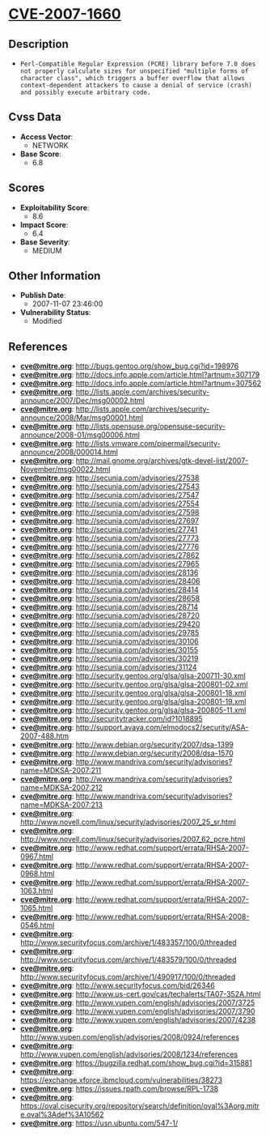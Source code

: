 
# [CVE-2007-1660](http://bugs.gentoo.org/show_bug.cgi?id=198976)

## Description

- `Perl-Compatible Regular Expression (PCRE) library before 7.0 does not properly calculate sizes for unspecified "multiple forms of character class", which triggers a buffer overflow that allows context-dependent attackers to cause a denial of service (crash) and possibly execute arbitrary code.`

## Cvss Data

- **Access Vector**:
  - NETWORK
- **Base Score**:
  - 6.8

## Scores

- **Exploitability Score**:
  - 8.6
- **Impact Score**:
  - 6.4
- **Base Severity**:
  - MEDIUM

## Other Information

- **Publish Date**:
  - 2007-11-07 23:46:00
- **Vulnerability Status**:
  - Modified

## References

- **cve@mitre.org**: http://bugs.gentoo.org/show_bug.cgi?id=198976
- **cve@mitre.org**: http://docs.info.apple.com/article.html?artnum=307179
- **cve@mitre.org**: http://docs.info.apple.com/article.html?artnum=307562
- **cve@mitre.org**: http://lists.apple.com/archives/security-announce/2007/Dec/msg00002.html
- **cve@mitre.org**: http://lists.apple.com/archives/security-announce/2008/Mar/msg00001.html
- **cve@mitre.org**: http://lists.opensuse.org/opensuse-security-announce/2008-01/msg00006.html
- **cve@mitre.org**: http://lists.vmware.com/pipermail/security-announce/2008/000014.html
- **cve@mitre.org**: http://mail.gnome.org/archives/gtk-devel-list/2007-November/msg00022.html
- **cve@mitre.org**: http://secunia.com/advisories/27538
- **cve@mitre.org**: http://secunia.com/advisories/27543
- **cve@mitre.org**: http://secunia.com/advisories/27547
- **cve@mitre.org**: http://secunia.com/advisories/27554
- **cve@mitre.org**: http://secunia.com/advisories/27598
- **cve@mitre.org**: http://secunia.com/advisories/27697
- **cve@mitre.org**: http://secunia.com/advisories/27741
- **cve@mitre.org**: http://secunia.com/advisories/27773
- **cve@mitre.org**: http://secunia.com/advisories/27776
- **cve@mitre.org**: http://secunia.com/advisories/27862
- **cve@mitre.org**: http://secunia.com/advisories/27965
- **cve@mitre.org**: http://secunia.com/advisories/28136
- **cve@mitre.org**: http://secunia.com/advisories/28406
- **cve@mitre.org**: http://secunia.com/advisories/28414
- **cve@mitre.org**: http://secunia.com/advisories/28658
- **cve@mitre.org**: http://secunia.com/advisories/28714
- **cve@mitre.org**: http://secunia.com/advisories/28720
- **cve@mitre.org**: http://secunia.com/advisories/29420
- **cve@mitre.org**: http://secunia.com/advisories/29785
- **cve@mitre.org**: http://secunia.com/advisories/30106
- **cve@mitre.org**: http://secunia.com/advisories/30155
- **cve@mitre.org**: http://secunia.com/advisories/30219
- **cve@mitre.org**: http://secunia.com/advisories/31124
- **cve@mitre.org**: http://security.gentoo.org/glsa/glsa-200711-30.xml
- **cve@mitre.org**: http://security.gentoo.org/glsa/glsa-200801-02.xml
- **cve@mitre.org**: http://security.gentoo.org/glsa/glsa-200801-18.xml
- **cve@mitre.org**: http://security.gentoo.org/glsa/glsa-200801-19.xml
- **cve@mitre.org**: http://security.gentoo.org/glsa/glsa-200805-11.xml
- **cve@mitre.org**: http://securitytracker.com/id?1018895
- **cve@mitre.org**: http://support.avaya.com/elmodocs2/security/ASA-2007-488.htm
- **cve@mitre.org**: http://www.debian.org/security/2007/dsa-1399
- **cve@mitre.org**: http://www.debian.org/security/2008/dsa-1570
- **cve@mitre.org**: http://www.mandriva.com/security/advisories?name=MDKSA-2007:211
- **cve@mitre.org**: http://www.mandriva.com/security/advisories?name=MDKSA-2007:212
- **cve@mitre.org**: http://www.mandriva.com/security/advisories?name=MDKSA-2007:213
- **cve@mitre.org**: http://www.novell.com/linux/security/advisories/2007_25_sr.html
- **cve@mitre.org**: http://www.novell.com/linux/security/advisories/2007_62_pcre.html
- **cve@mitre.org**: http://www.redhat.com/support/errata/RHSA-2007-0967.html
- **cve@mitre.org**: http://www.redhat.com/support/errata/RHSA-2007-0968.html
- **cve@mitre.org**: http://www.redhat.com/support/errata/RHSA-2007-1063.html
- **cve@mitre.org**: http://www.redhat.com/support/errata/RHSA-2007-1065.html
- **cve@mitre.org**: http://www.redhat.com/support/errata/RHSA-2008-0546.html
- **cve@mitre.org**: http://www.securityfocus.com/archive/1/483357/100/0/threaded
- **cve@mitre.org**: http://www.securityfocus.com/archive/1/483579/100/0/threaded
- **cve@mitre.org**: http://www.securityfocus.com/archive/1/490917/100/0/threaded
- **cve@mitre.org**: http://www.securityfocus.com/bid/26346
- **cve@mitre.org**: http://www.us-cert.gov/cas/techalerts/TA07-352A.html
- **cve@mitre.org**: http://www.vupen.com/english/advisories/2007/3725
- **cve@mitre.org**: http://www.vupen.com/english/advisories/2007/3790
- **cve@mitre.org**: http://www.vupen.com/english/advisories/2007/4238
- **cve@mitre.org**: http://www.vupen.com/english/advisories/2008/0924/references
- **cve@mitre.org**: http://www.vupen.com/english/advisories/2008/1234/references
- **cve@mitre.org**: https://bugzilla.redhat.com/show_bug.cgi?id=315881
- **cve@mitre.org**: https://exchange.xforce.ibmcloud.com/vulnerabilities/38273
- **cve@mitre.org**: https://issues.rpath.com/browse/RPL-1738
- **cve@mitre.org**: https://oval.cisecurity.org/repository/search/definition/oval%3Aorg.mitre.oval%3Adef%3A10562
- **cve@mitre.org**: https://usn.ubuntu.com/547-1/
